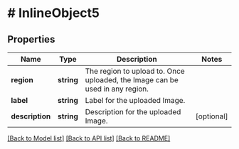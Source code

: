 # # InlineObject5

## Properties

Name | Type | Description | Notes
------------ | ------------- | ------------- | -------------
**region** | **string** | The region to upload to. Once uploaded, the Image can be used in any region. |
**label** | **string** | Label for the uploaded Image. |
**description** | **string** | Description for the uploaded Image. | [optional]

[[Back to Model list]](../../README.md#models) [[Back to API list]](../../README.md#endpoints) [[Back to README]](../../README.md)

